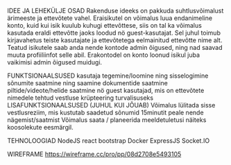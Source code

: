 IDEE JA LEHEKÜLJE OSAD
Rakenduse ideeks on pakkuda suhtlusvõimalust ärimeeste ja ettevõtete vahel. Eraisikutel on võimalus luua endanimeline konto, kuid kui isik kuulub kuhugi ettevõttese, siis on tal ka võimalus kasutada eraldi ettevõtte jaoks loodud nö guest-kasutajat. Sel juhul toimub kirjavahetus teiste kasutajate ja ettevõtetega eelmainitud ettevõtte nime alt. Teatud isikutele saab anda nende kontode admin õigused, ning nad saavad muuta profiiliinfot selle abil. Erakontodel on konto loonud isikul juba vaikimisi admin õigused muidugi.

FUNKTSIONAALSUSED
kasutaja tegemine/loomine ning sisselogimine
sõnumite saatmine ning saamine
dokumentide saatmine
piltide/videote/helide saatmine
nö guest kasutajad, mis on ettevõtete nimedele tehtud
vestluse krüpteering turvalisuseks
LISAFUNKTSIONAALSUSED (JUHUL KUI JÕUAB)
Võimalus lülitada sisse vestlusreziim, mis kustutab saadetud sõnumid 15minutit peale nende nägemist/saatmist
Võimalus saata / planeerida meeldetuletusi näiteks koosolekute eesmärgil.

TEHNOLOOGIAD
NodeJS
react bootstrap
Docker
ExpressJS
Socket.IO

WIREFRAME
https://wireframe.cc/pro/pp/08d2708e5493105
